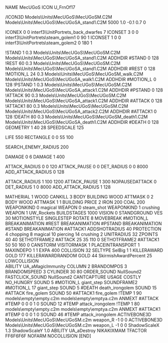 NAME MecUGoS
ICON U_FrnOf17

/ICON3D Models\Units\MecUGoS\MecUGoSM.C2M Models\Units\MecUGoS\MecUGoSA_stand1.C2M 5000 1.0 -0.1 0.7 0 

ICONEX 0 0 interf3\UnitPortrets\_back_dwarfes 7
ICONSET 3 0 0 interf3\UnitPortrets\steam_golem1 0 90 1
ICONSET 1 0 0 interf3\UnitPortrets\steam_golem2 0 180 1

!STAND          1 0.3  Models\Units\MecUGoS\MecUGoSM.C2M Models\Units\MecUGoS\MecUGoSA_stand1.C2M
ADDHDIR #STAND 0 128
!REST          60 0.3  Models\Units\MecUGoS\MecUGoSM.C2M Models\Units\MecUGoS\MecUGoSA_stand1.C2M
ADDHDIR #REST 0 128
!MOTION_L      24 0.3  Models\Units\MecUGoS\MecUGoSM_walk.C2M Models\Units\MecUGoS\MecUGoSA_walk1.C2M
ADDHDIR #MOTION_L 0 128
!PSTAND        1  0.3  Models\Units\MecUGoS\MecUGoSM.C2M Models\Units\MecUGoS\MecUGoSA_attack1.C2M
ADDHDIR #PSTAND 0 128 
!ATTACK        90 0.3  Models\Units\MecUGoS\MecUGoSM.C2M Models\Units\MecUGoS\MecUGoSA_attack1.C2M
ADDHDIR #ATTACK 0 128
!ATTACK1        80 0.3  Models\Units\MecUGoS\MecUGoSM.C2M Models\Units\MecUGoS\MecUGoSA_attack2.C2M
ADDHDIR #ATTACK1 0 128
!DEATH          80 0.3  Models\Units\MecUGoS\MecUGoSM_death1.C2M Models\Units\MecUGoS\MecUGoSA_death1.C2M
ADDHDIR #DEATH 0 128
GEOMETRY 1 40 28
SPEEDSCALE 125

LIFE     550
RECTANGLE 0 0 55 100

SEARCH_ENEMY_RADIUS 200

DAMAGE   0 6
DAMAGE   1 400

ATTACK_RADIUS 0 0 120
ATTACK_PAUSE 0 0
DET_RADIUS 0 0 8000
ADD_ATTACK_RADIUS 0 128

ATTACK_RADIUS 1 100 1200
ATTACK_PAUSE 1 300
NOPAUSEDATTACK 0
DET_RADIUS 1 0 8000
ADD_ATTACK_RADIUS 1 128

MATHERIAL 1 WOOD
CANKILL 3 BODY BUILDING WOOD
ATTMASK                 0 2 BODY WOOD
ATTMASK                 1 1 BUILDING 
PRICE 2 IRON 200 COAL 200
WEAPONKIND 0 magical
WEAPON 0 steam_shot
WEAPONKIND 1 crushing
WEAPON 1 UW_Rockets
BUILDSTAGES 1000
VISION 0
STANDGROUND
VES 30
MOTIONSTYLE SINGLESTEP
ROTATE 8
MOVEBREAK #MOTION_L
BREAKANIMATION #REST
BREAKANIMATION #PSTAND
BREAKANIMATION #STAND
BREAKANIMATION #ATTACK1
ADDSHOTRADIUS 40
PROTECTION 4 chopping 8 magical 10 piercing 14 crushing 2
UNITRADIUS 32
ZPOINTS 40 40
SETHOTFRAME2 #ATTACK 25 35 110 0
SETHOTFRAME2 #ATTACK1 50 50 160 0
CANSTORM
VISITORMASK 1
PLACEINTRANSPORT 1
MAXINDEPO 1 1
EXPA 400 
COLLISION 32
SELTYPE SelBig 1 1
KILLERAWARD             GOLD 177
KILLERAWARDRANDOM       GOLD 44
SkirmishAwardPercent 25
LOWCOLLISION                   
ABILITY	UA_aMagicImmunity
COLUMN 2
BRANDOMPOS 3
BRANDOMSPEED 3
CYLINDER 30 80
ORDER_SOUND NullSound2
FASTCLICK_SOUND NullSound2
CANTCAPTURE
USAGE COSTLY
NO_HUNGRY
SOUND 5 #MOTION_L giant_step
SOUNDFRAME2 #MOTION_L 17 giant_step
SOUND 5 #DEATH death_irongolem
SOUND 15 #ATTACK fire_golem
SOUND 50 #ATTACK1 fire_golem
!TEMP  1 90 models\empty\empty.c2m models\empty\emptya.c2m
ANMEXT #ATTACK #TEMP 0 0 0 1 0
SOUND 12 #TEMP attack_irongolem
!TEMP  1 80 models\empty\empty.c2m models\empty\emptya.c2m
ANMEXT #ATTACK1 #TEMP 0 0 0 1 0
SOUND 46 #TEMP attack_irongolem
ACTIVEBONE3D Models\Units\MecUGoS\MecUGoSM.c2m weapon_R -1 0 0
ACTIVEBONE3D Models\Units\MecUGoS\MecUGoSM.c2m weapon_L -1 0 0
ShadowScaleX 1.3
ShadowScaleY 1.0
ABILITY UA_aDestroy
NIKAKIXMAM
TFACTOR FF6F6F6F
NOFARM
NOCOLLISION
[END]
